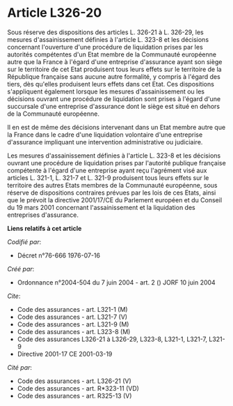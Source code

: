 # Article L326-20

Sous réserve des dispositions des articles L. 326-21 à L. 326-29, les mesures d'assainissement définies à l'article L. 323-8
et les décisions concernant l'ouverture d'une procédure de liquidation prises par les autorités compétentes d'un Etat membre
de la Communauté européenne autre que la France à l'égard d'une entreprise d'assurance ayant son siège sur le territoire de
cet Etat produisent tous leurs effets sur le territoire de la République française sans aucune autre formalité, y compris à
l'égard des tiers, dès qu'elles produisent leurs effets dans cet Etat. Ces dispositions s'appliquent également lorsque les
mesures d'assainissement ou les décisions ouvrant une procédure de liquidation sont prises à l'égard d'une succursale d'une
entreprise d'assurance dont le siège est situé en dehors de la Communauté européenne.

Il en est de même des décisions intervenant dans un Etat membre autre que la France dans le cadre d'une liquidation
volontaire d'une entreprise d'assurance impliquant une intervention administrative ou judiciaire.

Les mesures d'assainissement définies à l'article L. 323-8 et les décisions ouvrant une procédure de liquidation prises par
l'autorité publique française compétente à l'égard d'une entreprise ayant reçu l'agrément visé aux articles L. 321-1, L.
321-7 et L. 321-9 produisent tous leurs effets sur le territoire des autres Etats membres de la Communauté européenne, sous
réserve de dispositions contraires prévues par les lois de ces Etats, ainsi que le prévoit la directive 2001/17/CE du
Parlement européen et du Conseil du 19 mars 2001 concernant l'assainissement et la liquidation des entreprises d'assurance.

**Liens relatifs à cet article**

_Codifié par_:

  - Décret n°76-666 1976-07-16

_Créé par_:

  - Ordonnance n°2004-504 du 7 juin 2004 - art. 2 () JORF 10 juin 2004

_Cite_:

  - Code des assurances - art. L321-1 (M)
  - Code des assurances - art. L321-7 (V)
  - Code des assurances - art. L321-9 (M)
  - Code des assurances - art. L323-8 (M)
  - Code des assurances L326-21 à L326-29, L323-8, L321-1, L321-7, L321-9
  - Directive 2001-17 CE 2001-03-19

_Cité par_:

  - Code des assurances - art. L326-21 (V)
  - Code des assurances - art. R*323-11 (VD)
  - Code des assurances - art. R325-13 (V)
